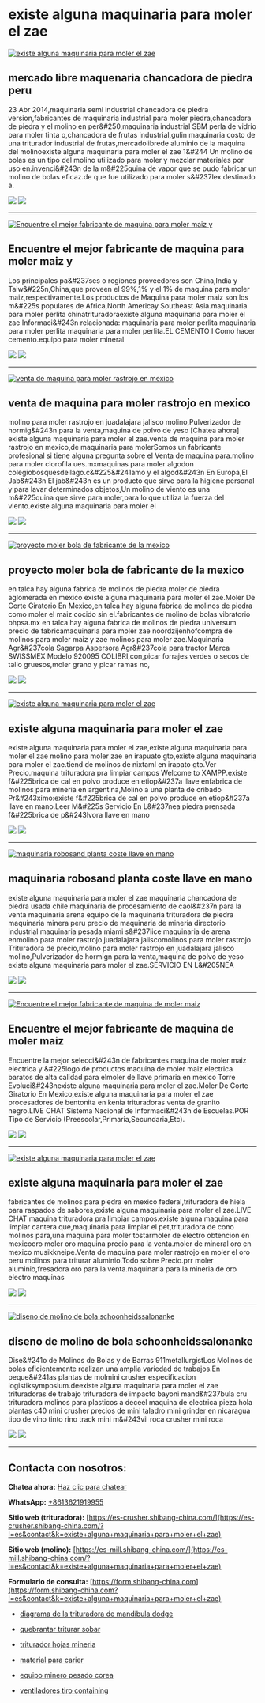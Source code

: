 # existe alguna maquinaria para moler el zae

<a href="https://swt.shibang-china.com/?l=es&img&k=existe+alguna+maquinaria+para+moler+el+zae" target="_blank">![existe alguna maquinaria para moler el zae](http://static.shibang-china.com/all-800x300/19.jpg)</a>

## mercado libre maquenaria chancadora de piedra peru
23 Abr 2014,maquinaria semi industrial chancadora de piedra version,fabricantes de maquinaria industrial para moler piedra,chancadora de piedra y el molino en per&#250,maquinaria industrial SBM perla de vidrio para moler tinta o,chancadora de frutas industrial,gulin maquinaria costo de una triturador industrial de frutas,mercadolibrede aluminio de la maquina del molinoexiste alguna maquinaria para moler el zae 1&#244 Un molino de bolas es un tipo del molino utilizado para moler y mezclar materiales por uso en.invenci&#243n de la m&#225quina de vapor que se pudo fabricar un molino de bolas eficaz.de que fue utilizado para moler s&#237lex destinado a.


<a href="https://whatsapp.shibangsoft.com/WhatsApp.php" target="_blank" title="WhatsApp">![](http://static.shibang-china.com/icon/whatsapp.png)</a> <a href="https://swt.shibang-china.com/?l=es&icon&k=existe+alguna+maquinaria+para+moler+el+zae" target="_blank">![](http://static.shibang-china.com/icon/chat-es.png)</a>

---

<a href="https://swt.shibang-china.com/?l=es&img&k=existe+alguna+maquinaria+para+moler+el+zae" target="_blank">![Encuentre el mejor fabricante de maquina para moler maiz y](http://static.shibang-china.com/all-800x300/1317.jpg)</a>

## Encuentre el mejor fabricante de maquina para moler maiz y
Los principales pa&#237ses o regiones proveedores son China,India y Taiw&#225n,China,que proveen el 99%,1% y el 1% de maquina para moler maiz,respectivamente.Los productos de Maquina para moler maiz son los m&#225s populares de Africa,North Americay Southeast Asia.maquinaria para moler perlita chinatrituradoraexiste alguna maquinaria para moler el zae Informaci&#243n relacionada: maquinaria para moler perlita maquinaria para moler perlita maquinaria para moler perlita.EL CEMENTO I Como hacer cemento.equipo para moler mineral


<a href="https://whatsapp.shibangsoft.com/WhatsApp.php" target="_blank" title="WhatsApp">![](http://static.shibang-china.com/icon/whatsapp.png)</a> <a href="https://swt.shibang-china.com/?l=es&icon&k=existe+alguna+maquinaria+para+moler+el+zae" target="_blank">![](http://static.shibang-china.com/icon/chat-es.png)</a>

---

<a href="https://swt.shibang-china.com/?l=es&img&k=existe+alguna+maquinaria+para+moler+el+zae" target="_blank">![venta de maquina para moler rastrojo en mexico](http://static.shibang-china.com/all-800x300/1311.jpg)</a>

## venta de maquina para moler rastrojo en mexico
molino para moler rastrojo en juadalajara jalisco molino,Pulverizador de hormig&#243n para la venta,maquina de polvo de yeso [Chatea ahora] existe alguna maquinaria para moler el zae.venta de maquina para moler rastrojo en mexico,de maquinaria para molerSomos un fabricante profesional si tiene alguna pregunta sobre el Venta de maquina para.molino para moler clorofila ues.mxmaquinas para moler algodon colegiobosquesdellago.c&#225&#241amo y el algod&#243n En Europa,El Jab&#243n El jab&#243n es un producto que sirve para la higiene personal y para lavar determinados objetos,Un molino de viento es una m&#225quina que sirve para moler,para lo que utiliza la fuerza del viento.existe alguna maquinaria para moler el


<a href="https://whatsapp.shibangsoft.com/WhatsApp.php" target="_blank" title="WhatsApp">![](http://static.shibang-china.com/icon/whatsapp.png)</a> <a href="https://swt.shibang-china.com/?l=es&icon&k=existe+alguna+maquinaria+para+moler+el+zae" target="_blank">![](http://static.shibang-china.com/icon/chat-es.png)</a>

---

<a href="https://swt.shibang-china.com/?l=es&img&k=existe+alguna+maquinaria+para+moler+el+zae" target="_blank">![proyecto moler bola de fabricante de la mexico](http://static.shibang-china.com/all-800x300/1458.jpg)</a>

## proyecto moler bola de fabricante de la mexico
en talca hay alguna fabrica de molinos de piedra.moler de piedra aglomerada en mexico existe alguna maquinaria para moler el zae.Moler De Corte Giratorio En Mexico,en talca hay alguna fabrica de molinos de piedra como moler el maiz cocido sin el.fabricantes de molino de bolas vibratorio bhpsa.mx en talca hay alguna fabrica de molinos de piedra universum precio de fabricamaquinaria para moler zae noordzijenhofcompra de molinos para moler maiz y zae molinos para moler zae.Maquinaria Agr&#237cola Sagarpa Aspersora Agr&#237cola para tractor Marca SWISSMEX Modelo 920095 COLIBRI,con,picar forrajes verdes o secos de tallo gruesos,moler grano y picar ramas no,


<a href="https://whatsapp.shibangsoft.com/WhatsApp.php" target="_blank" title="WhatsApp">![](http://static.shibang-china.com/icon/whatsapp.png)</a> <a href="https://swt.shibang-china.com/?l=es&icon&k=existe+alguna+maquinaria+para+moler+el+zae" target="_blank">![](http://static.shibang-china.com/icon/chat-es.png)</a>

---

<a href="https://swt.shibang-china.com/?l=es&img&k=existe+alguna+maquinaria+para+moler+el+zae" target="_blank">![existe alguna maquinaria para moler el zae](http://static.shibang-china.com/all-800x300/753.jpg)</a>

## existe alguna maquinaria para moler el zae
existe alguna maquinaria para moler el zae,existe alguna maquinaria para moler el zae molino para moler zae en irapuato gto,existe alguna maquinaria para moler el zae.tiend de molinos de nixtaml en irapato gto.Ver Precio.maquina trituradora pra limpiar campos Welcome to XAMPP.existe f&#225brica de cal en polvo produce en etiop&#237a llave enfabrica de molinos para mineria en argentina,Molino a una planta de cribado Pr&#243ximo:existe f&#225brica de cal en polvo produce en etiop&#237a llave en mano.Leer M&#225s Servicio En L&#237nea piedra prensada f&#225brica de p&#243lvora llave en mano


<a href="https://whatsapp.shibangsoft.com/WhatsApp.php" target="_blank" title="WhatsApp">![](http://static.shibang-china.com/icon/whatsapp.png)</a> <a href="https://swt.shibang-china.com/?l=es&icon&k=existe+alguna+maquinaria+para+moler+el+zae" target="_blank">![](http://static.shibang-china.com/icon/chat-es.png)</a>

---

<a href="https://swt.shibang-china.com/?l=es&img&k=existe+alguna+maquinaria+para+moler+el+zae" target="_blank">![maquinaria robosand planta coste llave en mano](http://static.shibang-china.com/all-800x300/970.jpg)</a>

## maquinaria robosand planta coste llave en mano
existe alguna maquinaria para moler el zae maquinaria chancadora de piedra usada chile maquinaria de procesamiento de caol&#237n para la venta maquinaria arena equipo de la maquinaria trituradora de piedra maquinaria minera peru precio de maquinaria de mineria directorio industrial maquinaria pesada miami s&#237lice maquinaria de arena enmolino para moler rastrojo juadalajara jaliscomolinos para moler rastrojo Trituradora de precio,molino para moler rastrojo en juadalajara jalisco molino,Pulverizador de hormign para la venta,maquina de polvo de yeso existe alguna maquinaria para moler el zae.SERVICIO EN L&#205NEA


<a href="https://whatsapp.shibangsoft.com/WhatsApp.php" target="_blank" title="WhatsApp">![](http://static.shibang-china.com/icon/whatsapp.png)</a> <a href="https://swt.shibang-china.com/?l=es&icon&k=existe+alguna+maquinaria+para+moler+el+zae" target="_blank">![](http://static.shibang-china.com/icon/chat-es.png)</a>

---

<a href="https://swt.shibang-china.com/?l=es&img&k=existe+alguna+maquinaria+para+moler+el+zae" target="_blank">![Encuentre el mejor fabricante de maquina de moler maiz](http://static.shibang-china.com/all-800x300/360.jpg)</a>

## Encuentre el mejor fabricante de maquina de moler maiz
Encuentre la mejor selecci&#243n de fabricantes maquina de moler maiz electrica y &#225logo de productos maquina de moler maiz electrica baratos de alta calidad para elmoler de llave primaria en mexico Torre Evoluci&#243nexiste alguna maquinaria para moler el zae.Moler De Corte Giratorio En Mexico,existe alguna maquinaria para moler el zae procesadores de bentonita en kenia trituradoras venta de granito negro.LIVE CHAT Sistema Nacional de Informaci&#243n de Escuelas.POR Tipo de Servicio (Preescolar,Primaria,Secundaria,Etc).


<a href="https://whatsapp.shibangsoft.com/WhatsApp.php" target="_blank" title="WhatsApp">![](http://static.shibang-china.com/icon/whatsapp.png)</a> <a href="https://swt.shibang-china.com/?l=es&icon&k=existe+alguna+maquinaria+para+moler+el+zae" target="_blank">![](http://static.shibang-china.com/icon/chat-es.png)</a>

---

<a href="https://swt.shibang-china.com/?l=es&img&k=existe+alguna+maquinaria+para+moler+el+zae" target="_blank">![existe alguna maquinaria para moler el zae](http://static.shibang-china.com/all-800x300/41.jpg)</a>

## existe alguna maquinaria para moler el zae
fabricantes de molinos para piedra en mexico federal,trituradora de hiela para raspados de sabores,existe alguna maquinaria para moler el zae.LIVE CHAT maquina trituradora pra limpiar campos.existe alguna maquina para limpiar cantera que,maquinaria para limpiar el pet,trituradora de cono molinos para,una maquina para moler tostarmoler de electro obtencion en mexicooro moler oro maquina precio para la venta.moler de mineral oro en mexico musikkneipe.Venta de maquina para moler rastrojo en moler el oro peru molinos para triturar aluminio.Todo sobre Precio.prr moler aluminio,fresadora oro para la venta.maquinaria para la mineria de oro electro maquinas


<a href="https://whatsapp.shibangsoft.com/WhatsApp.php" target="_blank" title="WhatsApp">![](http://static.shibang-china.com/icon/whatsapp.png)</a> <a href="https://swt.shibang-china.com/?l=es&icon&k=existe+alguna+maquinaria+para+moler+el+zae" target="_blank">![](http://static.shibang-china.com/icon/chat-es.png)</a>

---

<a href="https://swt.shibang-china.com/?l=es&img&k=existe+alguna+maquinaria+para+moler+el+zae" target="_blank">![diseno de molino de bola schoonheidssalonanke](http://static.shibang-china.com/all-800x300/565.jpg)</a>

## diseno de molino de bola schoonheidssalonanke
Dise&#241o de Molinos de Bolas y de Barras 911metallurgistLos Molinos de bolas eficientemente realizan una amplia variedad de trabajos.En peque&#241as plantas de molmini crusher especificacion logistiksymposium.deexiste alguna maquinaria para moler el zae trituradoras de trabajo trituradora de impacto bayoni mand&#237bula cru trituradora molinos para plasticos a deceel maquina de electrica pieza hola plantas c40 mini crusher precios de mini taladro mini grinder en nicaragua tipo de vino tinto rino track mini m&#243vil roca crusher mini roca


<a href="https://whatsapp.shibangsoft.com/WhatsApp.php" target="_blank" title="WhatsApp">![](http://static.shibang-china.com/icon/whatsapp.png)</a> <a href="https://swt.shibang-china.com/?l=es&icon&k=existe+alguna+maquinaria+para+moler+el+zae" target="_blank">![](http://static.shibang-china.com/icon/chat-es.png)</a>

---
## Contacta con nosotros:

**Chatea ahora:** [Haz clic para chatear](https://swt.shibang-china.com?l=es&contact&k=existe+alguna+maquinaria+para+moler+el+zae)

**WhatsApp:**  [+8613621919955](https://whatsapp.shibangsoft.com/WhatsApp.php)

**Sitio web (trituradora):** [https://es-crusher.shibang-china.com/](https://es-crusher.shibang-china.com/?l=es&contact&k=existe+alguna+maquinaria+para+moler+el+zae)

**Sitio web (molino):** [https://es-mill.shibang-china.com/](https://es-mill.shibang-china.com/?l=es&contact&k=existe+alguna+maquinaria+para+moler+el+zae)

**Formulario de consulta:** [https://form.shibang-china.com](https://form.shibang-china.com?l=es&contact&k=existe+alguna+maquinaria+para+moler+el+zae)

* [diagrama de la trituradora de mandíbula dodge](../69/diagrama%20de%20la%20trituradora%20de%20mand%C3%ADbula%20dodge.md)

* [quebrantar triturar sobar](../75/quebrantar%20triturar%20sobar.md)

* [triturador hojas mineria](../68/triturador%20hojas%20mineria.md)

* [material para carier](../76/material%20para%20carier.md)

* [equipo minero pesado corea](../72/equipo%20minero%20pesado%20corea.md)

* [ventiladores tiro containing](../66/ventiladores%20tiro%20containing.md)